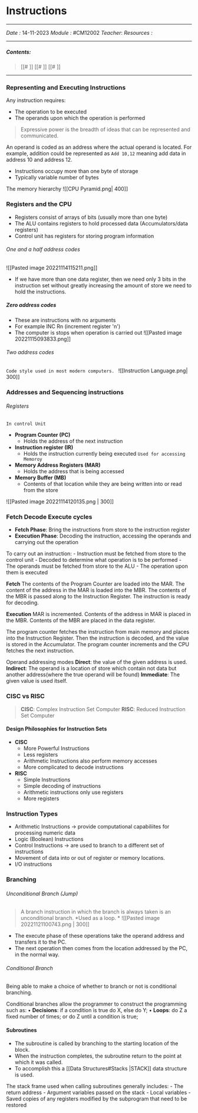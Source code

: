 # Instructions
---
*Date :*  14-11-2023 
*Module :* #CM12002 
*Teacher*: 
*Resources :*

---
##### Contents: 
> [[# ]]
> [[# ]]
> [[# ]]
> 
--- 
### Representing and Executing Instructions

Any instruction requires:
- The operation to be executed
- The operands upon which the operation is performed

>Expressive power is the breadth of ideas that can be represented and communicated.

An operand is coded as an address where the actual operand is located. For example, addition could be represented as `Add 10,12` meaning add data in address 10 and address 12. 
- Instructions occupy more than one byte of storage
- Typically variable number of bytes

The memory hierarchy
	![[CPU Pyramid.png| 400]]

### Registers and the CPU

- Registers consist of arrays of bits (usually more than one byte)
- The ALU contains registers to hold processed data (Accumulators/data registers)
- Control unit has registers for storing program information

###### One and a half address codes
![[Pasted image 20221114115211.png]]
- If we have more than one data register, then we need only 3 bits in the instruction set without greatly increasing the amount of store we need to hold the instructions. 

##### Zero address codes
- These are instructions with no arguments
- For example INC Rn (increment register 'n')
- The computer is stops when operation is carried out
 ![[Pasted image 20221115093833.png]]

###### Two address codes
`Code style used in most modern computers. `
![[Instruction Language.png| 300]]


### Addresses and Sequencing instructions

###### Registers
`In control Unit`
- **Program Counter (PC)**
	- Holds the address of the next instruction 
- **Instruction register (IR)**
	- Holds the instruction currently being executed 
`Used for accessing Memoroy`
- **Memory Address Registers (MAR)**
	- Holds the address that is being accessed
- **Memory Buffer (MB)**
	- Contents of that location while they are being written into or read from the store

![[Pasted image 20221114120135.png | 300]]

### Fetch Decode Execute cycles
- **Fetch Phase**: Bring the instructions from store to the instruction register
- **Execution Phase**: Decoding the instruction, accessing the operands and carrying out the operation

To carry out an instruction:
	- Instruction must be fetched from store to the control unit
	- Decoded to determine what operation is to be performed
	- The operands must be fetched from store to the ALU
	- The operation upon them is executed

**Fetch**
The contents of the Program Counter are loaded into the MAR. The content of the address in the MAR is loaded into the MBR. The contents of the MBR is passed along to the Instruction Register. The instruction is ready for decoding. 

**Execution**
MAR is incremented. Contents of the address in MAR is placed in the MBR. Contents of the MBR are placed in the data register. 

The program counter fetches the instruction from main memory and places into the Instruction Register.  Then the instruction is decoded, and the value is stored in the Accumulator. The program counter increments and the CPU fetches the next instruction.

Operand addressing modes
**Direct**: the value of the given address is used. 
**Indirect**: The operand is a location of store which contain not data but another address(where the true operand will be found)
**Immediate**: The given value is used itself. 


### CISC vs RISC

>**CISC**: Complex Instruction Set Computer
>**RISC**: Reduced Instruction Set Computer

#### Design Philosophies for Instruction Sets
- **CISC**
	- More Powerful Instructions
	- Less registers
	- Arithmetic Instructions also perform memory accesses
	- More complicated to decode instructions
-  **RISC**
	- Simple Instructions
	- Simple decoding of instructions
	- Arithmetic instructions only use registers
	- More registers


### Instruction Types
- Arithmetic Instructions $\to$ provide computational capabiliites for processing numeric data 
- Logic (Boolean) Instructions 
- Control Instructions $\to$ are used to branch to a different set of instructions
- Movement of data into or out of register or memory locations. 
- I/O instructions

### Branching

###### Unconditional Branch (Jump)
>A branch instruction in which the branch is always taken is an unconditional branch. *Used as a loop. *
![[Pasted image 20221121100743.png | 300]]

- The execute phase of these operations take the operand address and transfers it to the PC. 
- The next operation then comes from the location addressed by the PC, in the normal way.

###### Conditional Branch
Being able to make a choice of whether to branch or not is conditional branching. 

Conditional branches allow the programmer to construct the programming such as: 
	• **Decisions**: if a condition is true do X, else do Y; 
	• **Loops**: do Z a fixed number of times; or do Z until a condition is true;

#### Subroutines

- The subroutine is called by branching to the starting location of the block. 
- When the instruction completes, the subroutine return to the point at which it was called.
- To accomplish this a [[Data Structures#Stacks |STACK]] data structure is used. 

The stack frame used when calling subroutines generally includes:
	- The return address
	- Argument variables passed on the stack
	- Local variables 
	- Saved copies of any registers modified by the subprogram that need to be restored
